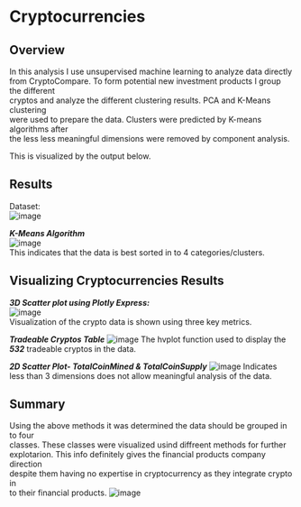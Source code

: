 # Cryptocurrencies

## Overview
In this analysis I use unsupervised machine learning to analyze data directly  
from CryptoCompare. To form potential new investment products I group the different  
cryptos and analyze the different clustering results. PCA and K-Means clustering  
were used to prepare the data. Clusters were predicted by K-means algorithms after  
the less less meaningful dimensions were removed by component analysis. 
  
This is visualized by the output below.

## Results
Dataset:  
![image](https://user-images.githubusercontent.com/91306342/156950019-45d69ea0-ec8a-4ff7-aeeb-d0c6415086f7.png)  

***K-Means Algorithm***  
![image](https://user-images.githubusercontent.com/91306342/156950318-01a426ae-cced-4fdd-b0cb-9e491519844e.png)  
This indicates that the data is best sorted in to 4 categories/clusters.  

## Visualizing Cryptocurrencies Results

***3D Scatter plot using Plotly Express:***  
![image](https://user-images.githubusercontent.com/91306342/156950519-25d8d213-0116-48f1-9ab7-b1164432756a.png)  
Visualization of the crypto data is shown using three key metrics.

***Tradeable Cryptos Table***
![image](https://user-images.githubusercontent.com/91306342/156951158-ecaea676-49bc-4bd7-8d37-eab064e6c36c.png)
The hvplot function used to display the ***532*** tradeable cryptos in the data.

***2D Scatter Plot- TotalCoinMined & TotalCoinSupply***
![image](https://user-images.githubusercontent.com/91306342/156951476-fe24ecf3-d2b9-4efd-8d52-74775e58eb6f.png)
Indicates less than 3 dimensions does not allow meaningful analysis of the data.

## Summary  
Using the above methods it was determined the data should be grouped in to four  
classes. These classes were visualized usind diffreent methods for further  
explotarion. This info definitely gives the financial products company direction  
despite them having no expertise in cryptocurrency as they integrate crypto in  
to their financial products.
![image](https://user-images.githubusercontent.com/91306342/156952541-2fe2f071-73fe-424f-be3c-5bc1e892cedd.png)
